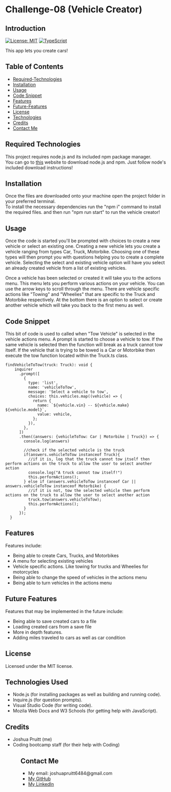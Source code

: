 # Challenge-08 (Vehicle Creator)

## Introduction
[![License: MIT](https://img.shields.io/badge/License-MIT-yellow.svg)](https://opensource.org/licenses/MIT)
[![TypeScript](https://badges.frapsoft.com/typescript/code/typescript.svg?v=101)](https://github.com/ellerbrock/typescript-badges/)

This app lets you create cars!

## Table of Contents 

* [Required-Technologies](#required-technologies)
* [Installation](#installation)
* [Usage](#usage)
* [Code Snippet](#code-snippet)
* [Features](#features)
* [Future-Features](#future-features)
* [License](#license)
* [Technologies](#technologies-used)
* [Credits](#credits)
* [Contact Me](#contact-me)

## Required Technologies
This project requires node.js and its included npm package manager.\
You can go to <a href="https://nodejs.org/en/download/package-manager">this</a> website to download node.js and npm. Just follow node's included download instructions!

## Installation
Once the files are downloaded onto your machine open the project folder in your preferred terminal.\
To install the necessary dependencies run the "npm i" command to install the required files.  and then run "npm run start" to run the vehicle creator!

## Usage
Once the code is started you'll be prompted with choices to create a new vehicle or select an existing one. Creating a new vehicle lets you create a vehicle ranging from types Car, Truck, Motorbike. Choosing one of these types will then prompt you with questions helping you to create a complete vehicle. Selecting the select and existing vehicle option will have you select an already created vehicle from a list of existing vehicles.

Once a vehicle has been selected or created it will take you to the actions menu. This menu lets you perform various actions on your vehicle. You can use the arrow keys to scroll through the menu. There are vehicle specific actions like "Towing" and "Wheelies" that are specific to the Truck and Motorbike respectively. At the bottom there is an option to select or create another vehicle which will take you back to the first menu as well.

## Code Snippet
This bit of code is used to called when "Tow Vehicle" is selected in the vehicle actions menu. A prompt is started to choose a vehicle to tow. If the same vehicle is selected then the function will break as a truck cannot tow itself. If the vehicle that is trying to be towed is a Car or Motorbike then execute the tow function located within the Truck.ts class.

````
findVehicleToTow(truck: Truck): void { 
    inquirer
      .prompt([
        {
          type: 'list',
          name: 'vehicleToTow',
          message: 'Select a vehicle to tow',
          choices: this.vehicles.map((vehicle) => {
            return {
              name: `${vehicle.vin} -- ${vehicle.make} ${vehicle.model}`,
              value: vehicle,
            };
          }),
        },
      ])
      .then((answers: {vehicleToTow: Car | Motorbike | Truck}) => {
        console.log(answers)

        //check if the selected vehicle is the truck
        if(answers.vehicleToTow instanceof Truck){
          //if it is, log that the truck cannot tow itself then perform actions on the truck to allow the user to select another action
          console.log("A truck cannot tow itself!")
          this.performActions();
        } else if (answers.vehicleToTow instanceof Car || answers.vehicleToTow instanceof Motorbike) {
          //if it is not, tow the selected vehicle then perform actions on the truck to allow the user to select another action
          truck.tow(answers.vehicleToTow);
          this.performActions();
        }
      });
  }

````

## Features
Features include: 
* Being able to create Cars, Trucks, and Motorbikes
* A menu for selecting existing vehicles
* Vehicle specific actions. Like towing for trucks and Wheelies for motorcycles
* Being able to change the speed of vehicles in the actions menu
* Being able to turn vehicles in the actions menu

## Future Features
Features that may be implemented in the future include: 
* Being able to save created cars to a file
* Loading created cars from a save file
* More in depth features. 
* Adding miles traveled to cars as well as car condition


## License
Licensed under the MIT license.

## Technologies Used
<ul>
<li>Node.js (for installing packages as well as building and running code).</li>
<li>Inquire.js (for question prompts).</li>
<li>Visual Studio Code (for writing code).</li>
<li>Mozila Web Docs and W3 Schools (for getting help with JavaScript).</li>
</ul>

## Credits
<ul>
<li>Joshua Pruitt (me)</li>
<li>Coding bootcamp staff (for their help with Coding)</li>
<ul>

## Contact Me
<ul>
<li>My email: joshuapruitt6484@gmail.com</li>
<li><a href=https://github.com/JoshuaPruitt>My GitHub</a></li>
<li><a href=https://www.linkedin.com/in/joshua-pruitt-1a494a311>My LinkedIn</a></li>
</ul>       
